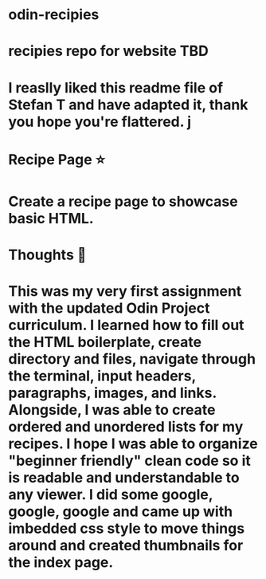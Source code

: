# odin-recipies
# recipies repo for website TBD
#
# I reaslly liked this readme file of Stefan T and have adapted it, thank you hope you're flattered. j
#
# Recipe Page ⭐️
# Create a recipe page to showcase basic HTML.
#
# Thoughts 💭
# This was my very first assignment with the updated Odin Project curriculum. I learned how to fill out the HTML boilerplate, create directory and files, navigate through the terminal, input headers, paragraphs, images, and links. Alongside, I was able to create ordered and unordered lists for my recipes.  I hope I was able to organize "beginner friendly" clean code so it is readable and understandable to any viewer. I did some google, google, google and came up with imbedded css style to move things around and created thumbnails for the index page.
